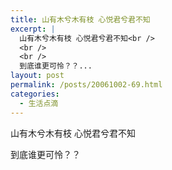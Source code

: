 ```yaml
---
title: 山有木兮木有枝 心悦君兮君不知
excerpt: |
  山有木兮木有枝 心悦君兮君不知<br />
  <br />
  <br />
  到底谁更可怜？？...
layout: post
permalink: /posts/20061002-69.html
categories:
  - 生活点滴
---
```

山有木兮木有枝 心悦君兮君不知

到底谁更可怜？？